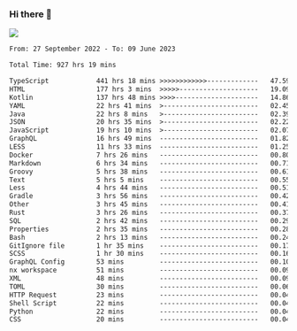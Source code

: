 ### Hi there 👋

<!--<a href="https://github.com/search?o=desc&q=author%3Abushiyi&s=committer-date&type=Commits">-->
<!--    <img align="center" height = "178" src="https://github-readme-stats.vercel.app/api?username=bushiyi&count_private=true&show_icons=true&theme=noctis_minimus&hide=contribs&include_all_commits=true" />-->
<!--</a>-->
<!--<a href="https://github.com/bushiyi?tab=repositories">-->
<!--    <img align="center" height = "178" src="https://github-readme-stats.vercel.app/api/top-langs/?username=bushiyi&count_private=true&theme=noctis_minimus" />-->
<!--</a>-->
 
<!-- [![Ashutosh's github activity graph](https://activity-graph.herokuapp.com/graph?username=bushiyi&theme=react&bg_color=1B2932&point=698B69&line=698B69)](https://github.com/ashutosh00710/github-readme-activity-graph)
 -->


![](https://raw.githubusercontent.com/bushiyi/bushiyi/master/assets/github-contribution-grid-snake.svg)

<!--START_SECTION:waka-->

```txt
From: 27 September 2022 - To: 09 June 2023

Total Time: 927 hrs 19 mins

TypeScript            441 hrs 18 mins >>>>>>>>>>>>-------------   47.59 %
HTML                  177 hrs 3 mins  >>>>>--------------------   19.09 %
Kotlin                137 hrs 48 mins >>>>---------------------   14.86 %
YAML                  22 hrs 41 mins  >------------------------   02.45 %
Java                  22 hrs 8 mins   >------------------------   02.39 %
JSON                  20 hrs 35 mins  >------------------------   02.22 %
JavaScript            19 hrs 10 mins  >------------------------   02.07 %
GraphQL               16 hrs 49 mins  -------------------------   01.82 %
LESS                  11 hrs 33 mins  -------------------------   01.25 %
Docker                7 hrs 26 mins   -------------------------   00.80 %
Markdown              6 hrs 34 mins   -------------------------   00.71 %
Groovy                5 hrs 38 mins   -------------------------   00.61 %
Text                  5 hrs 5 mins    -------------------------   00.55 %
Less                  4 hrs 44 mins   -------------------------   00.51 %
Gradle                3 hrs 56 mins   -------------------------   00.42 %
Other                 3 hrs 45 mins   -------------------------   00.41 %
Rust                  3 hrs 26 mins   -------------------------   00.37 %
SQL                   2 hrs 42 mins   -------------------------   00.29 %
Properties            2 hrs 35 mins   -------------------------   00.28 %
Bash                  2 hrs 13 mins   -------------------------   00.24 %
GitIgnore file        1 hr 35 mins    -------------------------   00.17 %
SCSS                  1 hr 30 mins    -------------------------   00.16 %
GraphQL Config        53 mins         -------------------------   00.10 %
nx workspace          51 mins         -------------------------   00.09 %
XML                   48 mins         -------------------------   00.09 %
TOML                  30 mins         -------------------------   00.06 %
HTTP Request          23 mins         -------------------------   00.04 %
Shell Script          22 mins         -------------------------   00.04 %
Python                22 mins         -------------------------   00.04 %
CSS                   20 mins         -------------------------   00.04 %
```

<!--END_SECTION:waka-->

